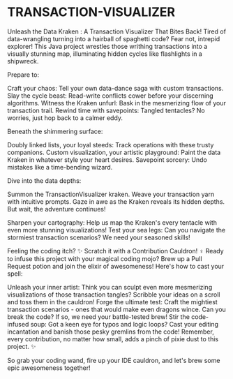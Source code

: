 # TRANSACTION-VISUALIZER
Unleash the Data Kraken : A Transaction Visualizer That Bites Back!
Tired of data-wrangling turning into a hairball of spaghetti code? Fear not, intrepid explorer! This Java project wrestles those writhing transactions into a visually stunning map, illuminating hidden cycles like flashlights in a shipwreck.

Prepare to:

Craft your chaos: Tell your own data-dance saga with custom transactions.
Slay the cycle beast: Read-write conflicts cower before your discerning algorithms.
Witness the Kraken unfurl: Bask in the mesmerizing flow of your transaction trail.
Rewind time with savepoints: Tangled tentacles? No worries, just hop back to a calmer eddy.

Beneath the shimmering surface:

Doubly linked lists, your loyal steeds: Track operations with these trusty companions.
Custom visualization, your artistic playground: Paint the data Kraken in whatever style your heart desires.
Savepoint sorcery: Undo mistakes like a time-bending wizard.

Dive into the data depths:

Summon the TransactionVisualizer kraken.
Weave your transaction yarn with intuitive prompts.
Gaze in awe as the Kraken reveals its hidden depths.
But wait, the adventure continues!

Sharpen your cartography: Help us map the Kraken's every tentacle with even more stunning visualizations!
Test your sea legs: Can you navigate the stormiest transaction scenarios? We need your seasoned skills!


Feeling the coding itch? ✨ Scratch it with a Contribution Cauldron! ‍♀️
Ready to infuse this project with your magical coding mojo? Brew up a Pull Request potion and join the elixir of awesomeness! Here's how to cast your spell:

Unleash your inner artist: Think you can sculpt even more mesmerizing visualizations of those transaction tangles? Scribble your ideas on a scroll and toss them in the cauldron!
Forge the ultimate test: Craft the mightiest transaction scenarios - ones that would make even dragons wince. Can you break the code? If so, we need your battle-tested brew!
Stir the code-infused soup: Got a keen eye for typos and logic loops? Cast your editing incantation and banish those pesky gremlins from the code!
Remember, every contribution, no matter how small, adds a pinch of pixie dust to this project. ✨

So grab your coding wand, fire up your IDE cauldron, and let's brew some epic awesomeness together!
